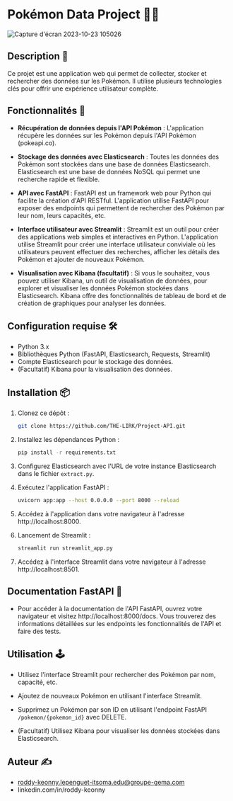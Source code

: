 # Pokémon Data Project 🐱‍🏍
 
![Capture d'écran 2023-10-23 105026](https://github.com/THE-LIRK/Project-API/assets/121623903/c5d3cf8e-e27a-4643-adad-251577901eca)

## Description 📝

Ce projet est une application web qui permet de collecter, stocker et rechercher des données sur les Pokémon. Il utilise plusieurs technologies clés pour offrir une expérience utilisateur complète.

## Fonctionnalités 🚀

- **Récupération de données depuis l'API Pokémon** : L'application récupère les données sur les Pokémon depuis l'API Pokémon (pokeapi.co).

- **Stockage des données avec Elasticsearch** : Toutes les données des Pokémon sont stockées dans une base de données Elasticsearch. Elasticsearch est une base de données NoSQL qui permet une recherche rapide et flexible.

- **API avec FastAPI** : FastAPI est un framework web pour Python qui facilite la création d'API RESTful. L'application utilise FastAPI pour exposer des endpoints qui permettent de rechercher des Pokémon par leur nom, leurs capacités, etc.

- **Interface utilisateur avec Streamlit** : Streamlit est un outil pour créer des applications web simples et interactives en Python. L'application utilise Streamlit pour créer une interface utilisateur conviviale où les utilisateurs peuvent effectuer des recherches, afficher les détails des Pokémon et ajouter de nouveaux Pokémon.

- **Visualisation avec Kibana (facultatif)** : Si vous le souhaitez, vous pouvez utiliser Kibana, un outil de visualisation de données, pour explorer et visualiser les données Pokémon stockées dans Elasticsearch. Kibana offre des fonctionnalités de tableau de bord et de création de graphiques pour analyser les données.

## Configuration requise 🛠

- Python 3.x
- Bibliothèques Python (FastAPI, Elasticsearch, Requests, Streamlit)
- Compte Elasticsearch pour le stockage des données.
- (Facultatif) Kibana pour la visualisation des données.

## Installation 📦

1. Clonez ce dépôt :

   ```bash
   git clone https://github.com/THE-LIRK/Project-API.git
   ```

2. Installez les dépendances Python :

   ```bash
   pip install -r requirements.txt
   ```

3. Configurez Elasticsearch avec l'URL de votre instance Elasticsearch dans le fichier `extract.py`.

4. Exécutez l'application FastAPI :

   ```bash
   uvicorn app:app --host 0.0.0.0 --port 8000 --reload
   ```

5. Accédez à l'application dans votre navigateur à l'adresse http://localhost:8000.

6. Lancement de Streamlit :

   ```bash
   streamlit run streamlit_app.py
   ```

7. Accédez à l'interface Streamlit dans votre navigateur à l'adresse http://localhost:8501.

## Documentation FastAPI 📄

- Pour accéder à la documentation de l'API FastAPI, ouvrez votre navigateur et visitez http://localhost:8000/docs. Vous trouverez des informations détaillées sur les endpoints les fonctionnalités de l'API et faire des tests.

## Utilisation 🕹

- Utilisez l'interface Streamlit pour rechercher des Pokémon par nom, capacité, etc.
- Ajoutez de nouveaux Pokémon en utilisant l'interface Streamlit.
- Supprimez un Pokémon par son ID en utilisant l'endpoint FastAPI `/pokemon/{pokemon_id}` avec DELETE.

- (Facultatif) Utilisez Kibana pour visualiser les données stockées dans Elasticsearch.

## Auteur ✍️
- roddy-keonny.lepenguet-itsoma.edu@groupe-gema.com
- linkedin.com/in/roddy-keonny
